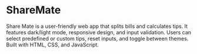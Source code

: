 # ShareMate
Share Mate is a user-friendly web app that splits bills and calculates tips. It features dark/light mode, responsive design, and input validation. Users can select predefined or custom tips, reset inputs, and toggle between themes. Built with HTML, CSS, and JavaScript.

